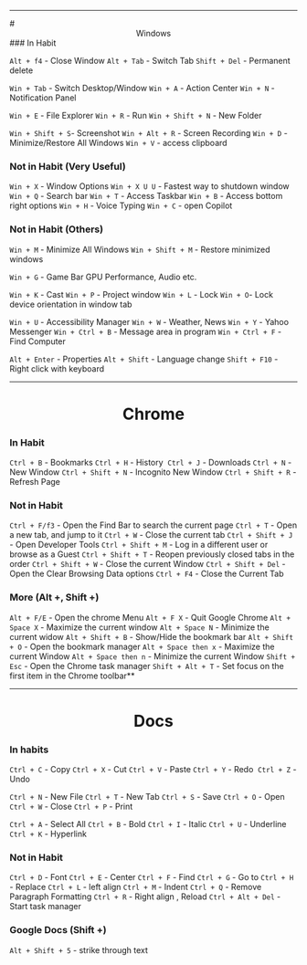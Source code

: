 <hr>
# <center> Windows </center>
### In Habit

`Alt + f4` - Close Window
`Alt + Tab` - Switch Tab
`Shift + Del` - Permanent delete

`Win + Tab` - Switch Desktop/Window
`Win + A` - Action Center
`Win + N` - Notification Panel

`Win + E` - File Explorer
`Win + R` - Run
`Win + Shift + N` - New Folder

`Win + Shift + S`- Screenshot
`Win + Alt + R` - Screen Recording
`Win + D` - Minimize/Restore All Windows
`Win + V` - access clipboard

### Not in Habit (Very Useful)

`Win + X` - Window Options
`Win + X U U` - Fastest way to shutdown window
`Win + Q` - Search bar
`Win + T` - Access Taskbar
`Win + B` - Access bottom right options
`Win + H` - Voice Typing
`Win + C` - open Copilot

### Not in Habit (Others)

`Win + M` - Minimize All Windows 
`Win + Shift + M` - Restore minimized windows

`Win + G` - Game Bar GPU Performance, Audio etc.

`Win + K` - Cast
`Win + P` - Project window
`Win + L` - Lock
`Win + O`- Lock device orientation in window tab

`Win + U` - Accessibility Manager
`Win + W` - Weather, News
`Win + Y` - Yahoo Messenger
`Win + Ctrl + B` - Message area in program
`Win + Ctrl + F` - Find Computer

`Alt + Enter` - Properties
`Alt + Shift` - Language change
`Shift + F10` - Right click with keyboard


<hr>

# <center> Chrome </center>

### In Habit
`Ctrl + B` - Bookmarks
`Ctrl + H` - History 
`Ctrl + J` - Downloads
`Ctrl + N` - New Window
`Ctrl + Shift + N` - Incognito New Window
`Ctrl + Shift + R` - Refresh Page

### Not in Habit
`Ctrl + F/f3` - Open the Find Bar to search the current page
`Ctrl + T` - Open a new tab, and jump to it
`Ctrl + W` - Close the current tab
`Ctrl + Shift + J` - Open Developer Tools
`Ctrl + Shift + M` - Log in a different user or browse as a Guest
`Ctrl + Shift + T` - Reopen previously closed tabs in the order
`Ctrl + Shift + W` - Close the current Window
`Ctrl + Shift + Del` - Open the Clear Browsing Data options
`Ctrl + F4` - Close the Current Tab

### More (Alt +, Shift +)
`Alt + F/E` - Open the chrome Menu
`Alt + F X` - Quit Google Chrome
`Alt + Space X` - Maximize the current window
`Alt + Space N` - Minimize the current widow
`Alt + Shift + B` - Show/Hide the bookmark bar
`Alt + Shift + O` - Open the bookmark manager
`Alt + Space then x` - Maximize the current Window
`Alt + Space then n` - Minimize the current Window
`Shift + Esc` - Open the Chrome task manager
`Shift + Alt + T` - Set focus on the first item in the Chrome toolbar**

<hr>

# <center> Docs </center>

### In habits

`Ctrl + C` - Copy
`Ctrl + X` - Cut
`Ctrl + V` - Paste
`Ctrl + Y` - Redo 
`Ctrl + Z` - Undo

`Ctrl + N` - New File
`Ctrl + T` - New Tab
`Ctrl + S` - Save
`Ctrl + O` - Open
`Ctrl + W` - Close
`Ctrl + P` - Print

`Ctrl + A` - Select All
`Ctrl + B` - Bold
`Ctrl + I` - Italic
`Ctrl + U` - Underline
`Ctrl + K` - Hyperlink

### Not in Habit
`Ctrl + D` - Font
`Ctrl + E` - Center
`Ctrl + F` - Find
`Ctrl + G` - Go to
`Ctrl + H` - Replace
`Ctrl + L` - left align
`Ctrl + M` - Indent
`Ctrl + Q` - Remove Paragraph Formatting
`Ctrl + R` - Right align , Reload
`Ctrl + Alt + Del` - Start task manager

### Google Docs (Shift +)
`Alt + Shift + 5` - strike through text
